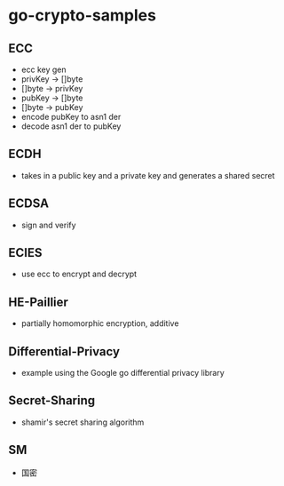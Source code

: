 # go-crypto-samples

## ECC
- ecc key gen
- privKey -> []byte
- []byte -> privKey
- pubKey -> []byte
- []byte -> pubKey
- encode pubKey to asn1 der
- decode asn1 der to pubKey

## ECDH

- takes in a public key and a private key and generates a shared secret

## ECDSA

- sign and verify

## ECIES

- use ecc to encrypt and decrypt

## HE-Paillier

- partially homomorphic encryption, additive

## Differential-Privacy

- example using the Google go differential privacy library

## Secret-Sharing
- shamir's secret sharing algorithm

## SM
- 国密

